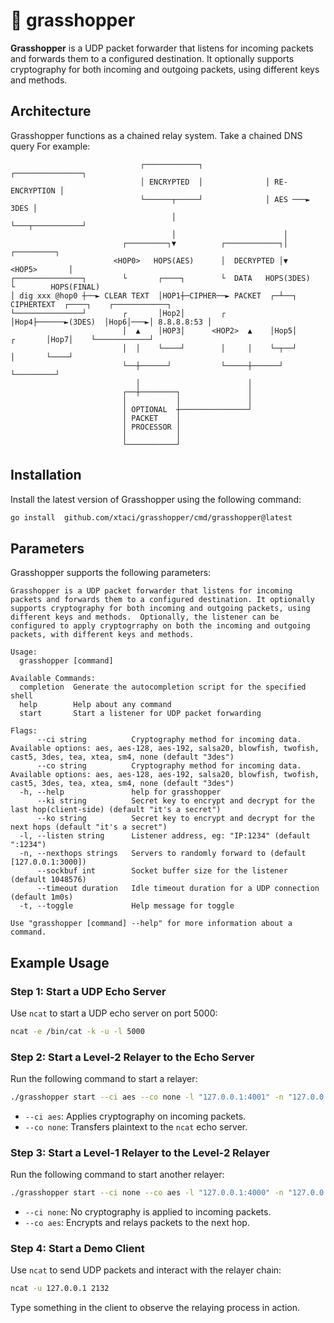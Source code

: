 # 🦗 grasshopper
**Grasshopper** is a UDP packet forwarder that listens for incoming packets and forwards them to a configured destination. It optionally supports cryptography for both incoming and outgoing packets, using different keys and methods.

## Architecture
Grasshopper functions as a chained relay system. Take a chained DNS query For example:
```
                             ┌────────────┐              ┌───────────────┐                             
                             │ ENCRYPTED  │              │ RE-ENCRYPTION │                             
                             └──────┬─────┘              │ AES ───► 3DES │                             
                                    │                    └───┬───────────┘                             
                                    │                        │                                         
                         ┌─────────┐▼          ┌────────────┐│         ┌─────────┐                     
                       <HOP0>   HOPS(AES)      │  DECRYPTED │▼      <HOP5>       │                     
┌───────────────┐        └       ┌────┐        └  DATA   HOPS(3DES)    └        HOPS(FINAL)            
│ dig xxx @hop0 ┼──► CLEAR TEXT  │HOP1┼─CIPHER──► PACKET  ┌─┴──┐   CIPHERTEXT  ┌────┐    ┌────────────┐
└───────────────┘        ┌       │Hop2│        ┌          │Hop4├──────►(3DES)  │Hop6│───►│ 8.8.8.8:53 │
                         │  ▲    │HOP3│      <HOP2>  ▲    │Hop5│       ┌       │Hop7│    └────────────┘
                         │  │    └────┘        │     │    └─┬──┘       │       └────┘                  
                         └──┼──────┘           └─────┼──────┘          └─────────┘                     
                            │                        │                                                 
                         ┌──┼────────┐               │                                                 
                         │           │               │                                                 
                         │ OPTIONAL  ┼───────────────┘                                                 
                         │ PACKET    │                                                                 
                         │ PROCESSOR │                                                                 
                         │           │                                                                 
                         └───────────┘
```

## Installation

Install the latest version of Grasshopper using the following command:

```sh
go install  github.com/xtaci/grasshopper/cmd/grasshopper@latest     
```

## Parameters
Grasshopper supports the following parameters:

```text
Grasshopper is a UDP packet forwarder that listens for incoming packets and forwards them to a configured destination. It optionally supports cryptography for both incoming and outgoing packets, using different keys and methods.  Optionally, the listener can be configured to apply cryptogrraphy on both the incoming and outgoing packets, with different keys and methods.

Usage:
  grasshopper [command]

Available Commands:
  completion  Generate the autocompletion script for the specified shell
  help        Help about any command
  start       Start a listener for UDP packet forwarding

Flags:
      --ci string          Cryptography method for incoming data. Available options: aes, aes-128, aes-192, salsa20, blowfish, twofish, cast5, 3des, tea, xtea, sm4, none (default "3des")
      --co string          Cryptography method for incoming data. Available options: aes, aes-128, aes-192, salsa20, blowfish, twofish, cast5, 3des, tea, xtea, sm4, none (default "3des")
  -h, --help               help for grasshopper
      --ki string          Secret key to encrypt and decrypt for the last hop(client-side) (default "it's a secret")
      --ko string          Secret key to encrypt and decrypt for the next hops (default "it's a secret")
  -l, --listen string      Listener address, eg: "IP:1234" (default ":1234")
  -n, --nexthops strings   Servers to randomly forward to (default [127.0.0.1:3000])
      --sockbuf int        Socket buffer size for the listener (default 1048576)
      --timeout duration   Idle timeout duration for a UDP connection (default 1m0s)
  -t, --toggle             Help message for toggle

Use "grasshopper [command] --help" for more information about a command.
```

## Example Usage

### Step 1: Start a UDP Echo Server

Use `ncat` to start a UDP echo server on port 5000:

```sh
ncat -e /bin/cat -k -u -l 5000
```
### Step 2: Start a Level-2 Relayer to the Echo Server

Run the following command to start a relayer:

```sh
./grasshopper start --ci aes --co none -l "127.0.0.1:4001" -n "127.0.0.1:5000"
```

- `--ci aes`: Applies cryptography on incoming packets.
- `--co none`: Transfers plaintext to the `ncat` echo server.

### Step 3: Start a Level-1 Relayer to the Level-2 Relayer

Run the following command to start another relayer:

```sh
./grasshopper start --ci none --co aes -l "127.0.0.1:4000" -n "127.0.0.1:4001"
```

- `--ci none`: No cryptography is applied to incoming packets.
- `--co aes`: Encrypts and relays packets to the next hop.

### Step 4: Start a Demo Client

Use `ncat` to send UDP packets and interact with the relayer chain:

```sh
ncat -u 127.0.0.1 2132
```

Type something in the client to observe the relaying process in action.
